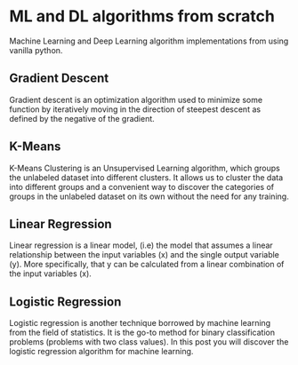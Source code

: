 # ML and DL algorithms from scratch
Machine Learning and Deep Learning  algorithm implementations from using vanilla python.

## Gradient Descent
Gradient descent is an optimization algorithm used to minimize some function by iteratively moving in the direction of steepest descent as defined by the negative of the gradient.

## K-Means
K-Means Clustering is an Unsupervised Learning algorithm, which groups the unlabeled dataset into different clusters. It allows us to cluster the data into different groups and a convenient way to discover the categories of groups in the unlabeled dataset on its own without the need for any training.

## Linear Regression
Linear regression is a linear model, (i.e) the model that assumes a linear relationship between the input variables (x) and the single output variable (y). More specifically, that y can be calculated from a linear combination of the input variables (x).

## Logistic Regression
Logistic regression is another technique borrowed by machine learning from the field of statistics. It is the go-to method for binary classification problems (problems with two class values). In this post you will discover the logistic regression algorithm for machine learning.


